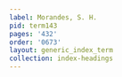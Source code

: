 ```yaml
---
label: Morandes, S. H.
pid: term143
pages: '432'
order: '0673'
layout: generic_index_term
collection: index-headings
---
```

